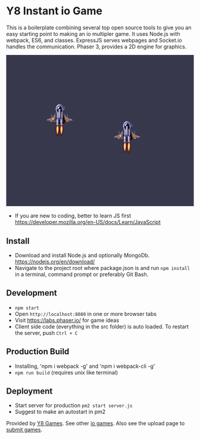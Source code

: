 # Y8 Instant io Game

This is a boilerplate combining several top open source tools
 to give you an easy starting point to making an io multipler game. It uses
 Node.js with webpack, ES6, and classes. ExpressJS serves webpages and Socket.io
 handles the communication. Phaser 3, provides a 2D engine for graphics.

![screenshot](https://raw.githubusercontent.com/Y8Games/Y8-Instant-io-Game/master/screenshot2.png)

- If you are new to coding, better to learn JS first https://developer.mozilla.org/en-US/docs/Learn/JavaScript

## Install
- Download and install Node.js and optionally MongoDb. https://nodejs.org/en/download/
- Navigate to the project root where package.json is and run `npm install` in a
 terminal, command prompt or preferably Git Bash.

## Development
- `npm start`
- Open `http://localhost:8080` in one or more browser tabs
- Visit https://labs.phaser.io/ for game ideas
- Client side code (everything in the src folder) is auto loaded. To restart the server, push `Ctrl + C`

## Production Build
- Installing, 'npm i webpack -g' and 'npm i webpack-cli -g'
- `npm run build` (requires unix like terminal)

## Deployment
- Start server for production `pm2 start server.js`
- Suggest to make an autostart in pm2

Provided by <a href="https://y8.com">Y8 Games</a>. See other
 <a href="https://www.y8.com/tags/io_games">io games</a>. Also see the
 upload page to <a href="https://static.y8.com/upload">submit games</a>.

